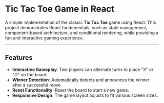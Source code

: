 # Tic Tac Toe Game in React

A simple implementation of the classic **Tic Tac Toe** game using React. This project demonstrates React fundamentals, such as state management, component-based architecture, and conditional rendering, while providing a fun and interactive gaming experience.

---

## Features

- **Interactive Gameplay**: Two players can alternate turns to place "X" or "O" on the board.
- **Winner Detection**: Automatically detects and announces the winner after a successful move.
- **Reset Functionality**: Reset the board to start a new game.
- **Responsive Design**: The game layout adjusts to fit various screen sizes.
